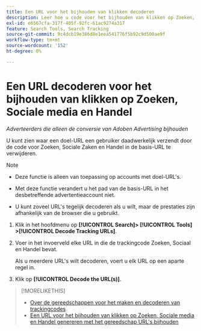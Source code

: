 ```yaml
---
title: Een URL voor het bijhouden van klikken decoderen
description: Leer hoe u code voor het bijhouden van klikken op Zoeken, Sociale media en Handel verwijdert uit een basis-URL.
exl-id: e6567cfa-317f-405f-92fc-61ac9274a317
feature: Search Tools, Search Tracking
source-git-commit: 9c4dcb19e386d8e1eea541776f5b92c9d500ae9f
workflow-type: tm+mt
source-wordcount: '152'
ht-degree: 0%

---
```


# Een URL decoderen voor het bijhouden van klikken op Zoeken, Sociale media en Handel

*Adverteerders die alleen de conversie van Adoben Advertising bijhouden*

U kunt zien waar een doel-URL een gebruiker daadwerkelijk verzendt door de code voor Zoeken, Sociale Zaken en Handel in de basis-URL te verwijderen.

>[!NOTE]
>
>* Deze functie is alleen van toepassing op accounts met doel-URL&#39;s.
>
>* Met deze functie verandert u het pad van de basis-URL in het desbetreffende advertentieaccount niet.
>
>* U kunt zoveel URL&#39;s tegelijk decoderen als u wilt, maar de prestaties zijn afhankelijk van de browser die u gebruikt.

1. Klik in het hoofdmenu op **[!UICONTROL Search]> [!UICONTROL Tools] >[!UICONTROL Decode Tracking URLs]**.

1. Voer in het invoerveld elke URL in die de trackingcode Zoeken, Sociaal en Handel bevat.

   Als u meerdere URL&#39;s wilt decoderen, voert u elk URL op een aparte regel in.

1. Klik op **[!UICONTROL Decode the URL(s)]**.

>[!MORELIKETHIS]
>
>* [Over de gereedschappen voor het maken en decoderen van trackingcodes](tracking-tools-about.md)
>* [Een URL voor het bijhouden van klikken op Zoeken, Sociale media en Handel genereren met het gereedschap URL&#39;s bijhouden](click-tracking-url-generate.md)
